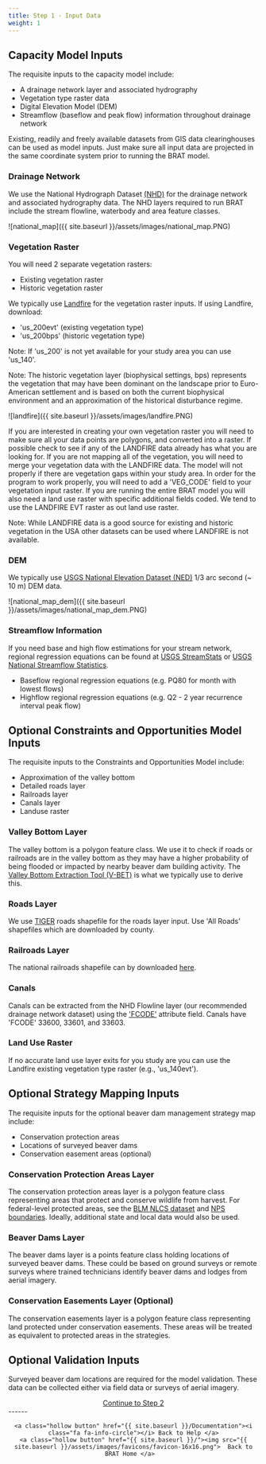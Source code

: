 ```yaml
---
title: Step 1 - Input Data
weight: 1
---
```


## Capacity Model Inputs

The requisite inputs to the capacity model include:
- A drainage network layer and associated hydrography
- Vegetation type raster data
- Digital Elevation Model (DEM)
- Streamflow (baseflow and peak flow) information throughout drainage network

Existing, readily and freely available datasets from GIS data clearinghouses can be used as model inputs.  Just make sure all input data are projected in the same coordinate system prior to running the BRAT model.

### Drainage Network

We use the National Hydrograph Dataset [(NHD)](https://viewer.nationalmap.gov/basic/) for the drainage network and associated hydrography data.  The NHD layers required to run BRAT include the stream flowline, waterbody and area feature classes.

![national_map]({{ site.baseurl }}/assets/images/national_map.PNG)

### Vegetation Raster

You will need 2 separate vegetation rasters:
- Existing vegetation raster
- Historic vegetation raster

We typically use  [Landfire](http://www.landfire.gov/) for the vegetation raster inputs.  If using Landfire, download:
- 'us_200evt' (existing vegetation type) 
- 'us_200bps' (historic vegetation type)

Note: If 'us_200' is not yet available for your study area you can use 'us_140'.

Note: The historic vegetation layer (biophysical settings, bps) represents the vegetation that may have been dominant on the landscape prior to Euro-American settlement and is based on both the current biophysical environment and an approximation of the historical disturbance regime.

![landfire]({{ site.baseurl }}/assets/images/landfire.PNG)


If you are interested in creating your own vegetation raster you will need to make sure all your data points are polygons, and converted into a raster. If possible check to see if any of the LANDFIRE data already has what you are looking for. If you are not mapping all of the vegetation, you will need to merge your vegetation data with the LANDFIRE data. The model will not properly if there are vegetation gaps within your study area. In order for the program to work properly, you will need to add a 'VEG_CODE' field to your vegetation input raster. If you are running the entire BRAT model you will also need a land use raster with specific additional fields coded. We tend to use the LANDFIRE EVT raster as out land use raster.

Note: While LANDFIRE data is a good source for existing and historic vegetation in the USA other datasets can be used where LANDFIRE is not available.


### DEM

We typically use [USGS National Elevation Dataset (NED)](https://viewer.nationalmap.gov/basic/) 1/3 arc second (~ 10 m) DEM data.

![national_map_dem]({{ site.baseurl }}/assets/images/national_map_dem.PNG)

### Streamflow Information

If you need base and high flow estimations for your stream network, regional regression equations can be found at [USGS StreamStats](http://streamstats.usgs.gov/) or [USGS National Streamflow Statistics](http://water.usgs.gov/osw/programs/nss/pubs.html). 
- Baseflow regional regression equations (e.g. PQ80 for month with lowest flows)
- Highflow regional regression equations (e.g. Q2 - 2 year recurrence interval peak flow)

## Optional Constraints and Opportunities Model Inputs

The requisite inputs to the Constraints and Opportunities Model include:
- Approximation of the valley bottom
- Detailed roads layer
- Railroads layer
- Canals layer
- Landuse raster

### Valley Bottom Layer
The valley bottom is a polygon feature class. We use it to check if roads or railroads are in the valley bottom as they may have a higher probability of being flooded or impacted by nearby beaver dam building activity. The [Valley Bottom Extraction Tool (V-BET)](http://rcat.riverscapes.net/Documentation/Version_1.0/VBET.html) is what we typically use to derive this.

### Roads Layer

We use [TIGER](https://www.census.gov/cgi-bin/geo/shapefiles) roads shapefile for the roads layer input.  Use 'All Roads' shapefiles which are downloaded by county.

### Railroads Layer

The national railroads shapefile can by downloaded [here](https://www.census.gov/cgi-bin/geo/shapefiles/index.php?year=2017&layergroup=Rails).

### Canals

Canals can be extracted from the NHD Flowline layer (our recommended drainage network dataset) using the ['FCODE'](https://nhd.usgs.gov/userGuide/Robohelpfiles/NHD_User_Guide/Feature_Catalog/Hydrography_Dataset/Complete_FCode_List.htm) attribute field.  Canals have 'FCODE' 33600, 33601, and 33603. 

### Land Use Raster

If no accurate land use layer exits for you study are you can use the Landfire existing vegetation type raster (e.g., 'us_140evt').

## Optional Strategy Mapping Inputs

The requisite inputs for the optional beaver dam management strategy map include:

* Conservation protection areas
* Locations of surveyed beaver dams
* Conservation easement areas (optional)

### Conservation Protection Areas Layer

The conservation protection areas layer is a polygon feature class representing areas that protect and conserve wildlife from harvest. For federal-level protected areas, see the [BLM NLCS dataset](<https://catalog.data.gov/dataset/blm-nlcs-national-monuments-national-conservation-areas-and-similar-designations-polygons>) and [NPS boundaries](<https://catalog.data.gov/dataset/national-parks>). Ideally, additional state and local data would also be used. 

### Beaver Dams Layer

The beaver dams layer is a points feature class holding locations of surveyed beaver dams. These could be based on ground surveys or remote surveys where trained technicians identify beaver dams and lodges from aerial imagery. 

### Conservation Easements Layer (Optional)

The conservation easements layer is a polygon feature class representing land protected under conservation easements. These areas will be treated as equivalent to protected areas in the strategies.

## Optional Validation Inputs

Surveyed beaver dam locations are required for the model validation. These data can be collected either via field data or surveys of aerial imagery.

<div align="center">
	<a class="hollow button" href="{{ site.baseurl }}/Documentation/Tutorials/2-Preprocessing"><i class="fa fa-arrow-circle-right"></i> Continue to Step 2 </a>
</div>	
------
<div align="center">

	<a class="hollow button" href="{{ site.baseurl }}/Documentation"><i class="fa fa-info-circle"></i> Back to Help </a>
	<a class="hollow button" href="{{ site.baseurl }}/"><img src="{{ site.baseurl }}/assets/images/favicons/favicon-16x16.png">  Back to BRAT Home </a>  
</div>
